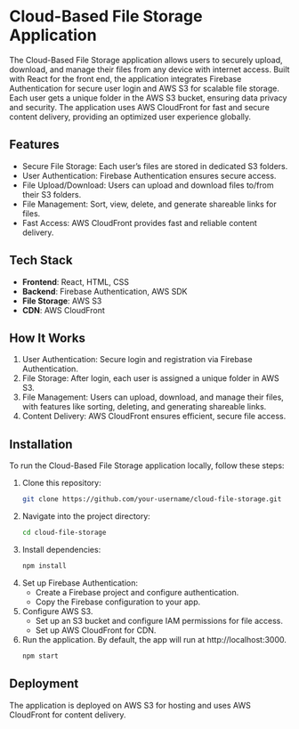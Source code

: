# Cloud-Based File Storage Application

The Cloud-Based File Storage application allows users to securely upload, download, and manage their files from any device with internet access. Built with React for the front end, the application integrates Firebase Authentication for secure user login and AWS S3 for scalable file storage. Each user gets a unique folder in the AWS S3 bucket, ensuring data privacy and security. The application uses AWS CloudFront for fast and secure content delivery, providing an optimized user experience globally.


## Features
- Secure File Storage: Each user’s files are stored in dedicated S3 folders.
- User Authentication: Firebase Authentication ensures secure access.
- File Upload/Download: Users can upload and download files to/from their S3 folders.
- File Management: Sort, view, delete, and generate shareable links for files.
- Fast Access: AWS CloudFront provides fast and reliable content delivery.

## Tech Stack
- **Frontend**: React, HTML, CSS
- **Backend**: Firebase Authentication, AWS SDK
- **File Storage**: AWS S3
- **CDN**: AWS CloudFront

## How It Works
1.  User Authentication: Secure login and registration via Firebase Authentication.
2.  File Storage: After login, each user is assigned a unique folder in AWS S3.
3.  File Management: Users can upload, download, and manage their files, with features like sorting, deleting, and generating shareable links.
4.  Content Delivery: AWS CloudFront ensures efficient, secure file access.

## Installation
To run the Cloud-Based File Storage application locally, follow these steps:

1. Clone this repository:
   ```bash
   git clone https://github.com/your-username/cloud-file-storage.git
2. Navigate into the project directory:
   ```bash
   cd cloud-file-storage
3. Install dependencies: 
   ```bash
   npm install
4. Set up Firebase Authentication:
    - Create a Firebase project and configure authentication.
    - Copy the Firebase configuration to your app.
5. Configure AWS S3.
    - Set up an S3 bucket and configure IAM permissions for file access.
    - Set up AWS CloudFront for CDN.
6. Run the application. By default, the app will run at http://localhost:3000.
    ```bash    
    npm start

## Deployment
The application is deployed on AWS S3 for hosting and uses AWS CloudFront for content delivery.


